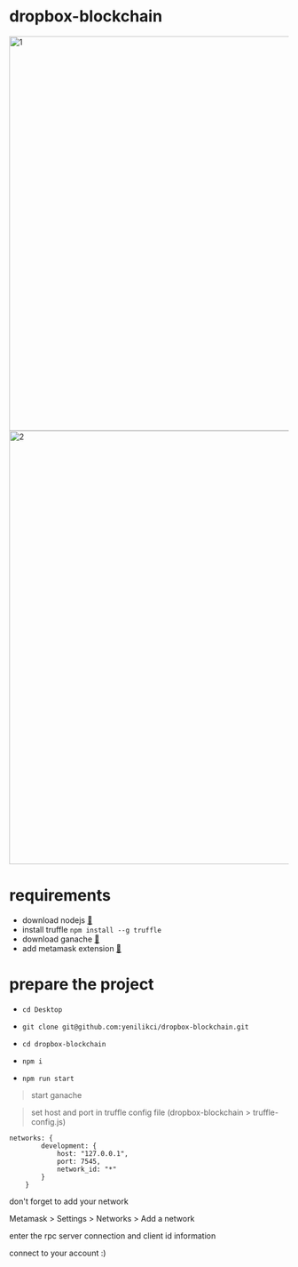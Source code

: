 # dropbox-blockchain

<img width="710" alt="1" src="https://user-images.githubusercontent.com/57464067/149687320-3fc604d9-32a9-4157-a7fa-2101d7337102.png">
<img width="780" alt="2" src="https://user-images.githubusercontent.com/57464067/149687337-fcf76a46-7490-4a73-93ba-ecffc764011a.png">

# requirements
- download nodejs [🔗](https://nodejs.org/en/download/ "🔗")
- install truffle 
`npm install --g truffle`
- download ganache [🔗](https://trufflesuite.com/ganache/ " 🔗")
- add metamask extension [🔗](https://chrome.google.com/webstore/detail/metamask/nkbihfbeogaeaoehlefnkodbefgpgknn "🔗")


# prepare the project

- `cd Desktop`

- `git clone git@github.com:yenilikci/dropbox-blockchain.git`

- `cd dropbox-blockchain`

- `npm i`

- `npm run start`

> start ganache

> set host and port in truffle config file (dropbox-blockchain > truffle-config.js)


    networks: {
            development: {
                host: "127.0.0.1",
                port: 7545,
                network_id: "*"
            }
        }

don't forget to add your network

Metamask > Settings > Networks > Add a network

enter the rpc server connection and client id information

connect to your account :)
